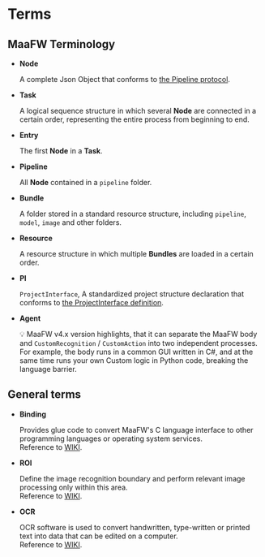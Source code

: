 # Terms

## MaaFW Terminology

- **Node**

    A complete Json Object that conforms to [the Pipeline protocol](3.1-PipelineProtocol.md).

- **Task**

    A logical sequence structure in which several **Node** are connected in a certain order, representing the entire process from beginning to end.

- **Entry**

    The first **Node** in a **Task**.

- **Pipeline**

    All **Node** contained in a `pipeline` folder.

- **Bundle**

    A folder stored in a standard resource structure, including `pipeline`, `model`, `image` and other folders.

- **Resource**

    A resource structure in which multiple **Bundles** are loaded in a certain order.

- **PI**

    `ProjectInterface`, A standardized project structure declaration that conforms to [the ProjectInterface definition](3.2-ProjectInterface.md).

- **Agent**

    💡 MaaFW v4.x version highlights, that it can separate the MaaFW body and `CustomRecognition` / `CustomAction` into two independent processes.  
    For example, the body runs in a common GUI written in C#, and at the same time runs your own Custom logic in Python code, breaking the language barrier.

## General terms

- **Binding**

    Provides glue code to convert MaaFW's C language interface to other programming languages ​​or operating system services.  
    Reference to [WIKI](https://en.wikipedia.org/wiki/Language_binding).

- **ROI**

    Define the image recognition boundary and perform relevant image processing only within this area.  
    Reference to [WIKI](https://en.wikipedia.org/wiki/Region_of_interest).

- **OCR**

    OCR software is used to convert handwritten, type-written or printed text into data that can be edited on a computer.  
    Reference to [WIKI](https://en.wikipedia.org/wiki/Optical_character_recognition).
